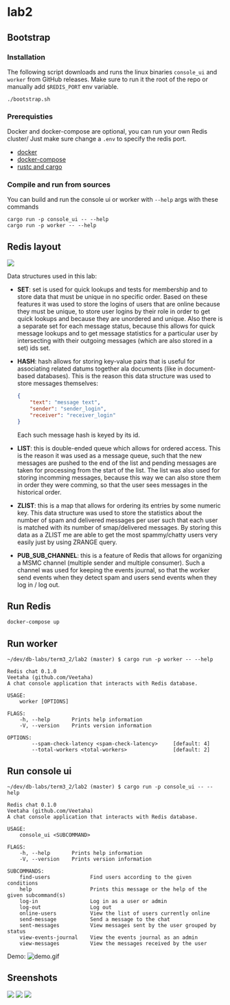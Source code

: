# lab2

## Bootstrap

### Installation

The following script downloads and runs the linux binaries `console_ui` and `worker`
from GitHub releases. Make sure to run it the root of the repo or manually add
`$REDIS_PORT` env variable.

```
./bootstrap.sh
```


### Prerequisties

Docker and docker-compose are optional, you can run your own Redis cluster/
Just make sure change a `.env` to specify the redis port.

* [docker](https://docs.docker.com/install/)
* [docker-compose](https://docs.docker.com/compose/install/)
* [rustc and cargo](https://www.rust-lang.org/tools/install)

### Compile and run from sources

You can build and run the console ui or worker with `--help` args with these commands
```
cargo run -p console_ui -- --help
cargo run -p worker -- --help
```

## Redis layout
![](https://user-images.githubusercontent.com/36276403/79699035-6e456100-8295-11ea-9b72-2eb024a71cdf.png)

Data structures used in this lab:

- **SET**: set is used for quick lookups and tests for membership and to store data
that must be unique in no specific order.
Based on these features it was used to store the logins of users that are online
because they must be unique, to store user logins by their role in order to get
quick lookups and because they are unordered and unique. Also there is a separate
set for each message status, because this allows for quick message lookups and
to get message statistics for a particular user by intersecting with their outgoing messages
(which are also stored in a set) ids set.
- **HASH**: hash allows for storing key-value pairs that is useful for associating
related datums together ala documents (like in document-based databases). This is
the reason this data structure was used to store messages themselves:
    ```json
    {
        "text": "message text",
        "sender": "sender_login",
        "receiver": "receiver_login"
    }
    ```
    Each such message hash is keyed by its id.
- **LIST**: this is double-ended queue which allows for ordered access. This is
the reason it was used as a message queue, such that the new messages are pushed to
the end of the list and pending messages are taken for processing from the start of the list.
The list was also used for storing incomming messages, because this way we can
also store them in order they were comming, so that the user sees messages
in the historical order.

- **ZLIST**: this is a map that allows for ordering its entries by some numeric key.
This data structure was used to store the statistics about the number of spam
and delivered messages per user such that each user is matched with its number of
smap/delivered messages. By storing this data as a ZLIST me are able to get
the most spammy/chatty users very easily just by using ZRANGE query.

- **PUB_SUB_CHANNEL**: this is a feature of Redis that allows for
organizing a MSMC channel (multiple sender and multiple consumer). Such a channel
was used for keeping the events journal, so that the worker send events when
they detect spam and users send events when they log in / log out.



## Run Redis

```bash
docker-compose up
```

## Run worker

```
~/dev/db-labs/term3_2/lab2 (master) $ cargo run -p worker -- --help

Redis chat 0.1.0
Veetaha (github.com/Veetaha)
A chat console application that interacts with Redis database.

USAGE:
    worker [OPTIONS]

FLAGS:
    -h, --help       Prints help information
    -V, --version    Prints version information

OPTIONS:
        --spam-check-latency <spam-check-latency>     [default: 4]
        --total-workers <total-workers>               [default: 2]
```

## Run console ui

```
~/dev/db-labs/term3_2/lab2 (master) $ cargo run -p console_ui -- --help

Redis chat 0.1.0
Veetaha (github.com/Veetaha)
A chat console application that interacts with Redis database.

USAGE:
    console_ui <SUBCOMMAND>

FLAGS:
    -h, --help       Prints help information
    -V, --version    Prints version information

SUBCOMMANDS:
    find-users             Find users according to the given conditions
    help                   Prints this message or the help of the given subcommand(s)
    log-in                 Log in as a user or admin
    log-out                Log out
    online-users           View the list of users currently online
    send-message           Send a message to the chat
    sent-messages          View messages sent by the user grouped by status
    view-events-journal    View the events journal as an admin
    view-messages          View the messages received by the user
```

Demo:
![demo.gif](https://user-images.githubusercontent.com/36276403/79698711-5e2c8200-8293-11ea-82cd-93d0e30fdb9b.gif)


## Sreenshots

![](https://user-images.githubusercontent.com/36276403/79699362-d85f0580-8297-11ea-8929-ecd055bfa2e8.png)
![](https://user-images.githubusercontent.com/36276403/79699384-f9275b00-8297-11ea-8740-05f56c681e17.png)
![](https://user-images.githubusercontent.com/36276403/79699401-14926600-8298-11ea-871f-18a0813548fe.png)
